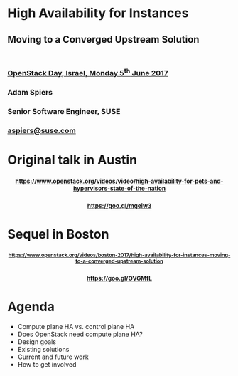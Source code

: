 <!-- .slide: data-state="cover" id="cover-page" data-menu-title="Compute node HA" data-timing="40" -->
<div class="title">
    <h1>High Availability for Instances</h1>
    <h2 style="margin-bottom: 50px;">Moving to a Converged Upstream Solution</h2>
    <h3>
        <a href="https://openstackdayisrael2017.sched.com/event/05ceefcbbeddd948b776ae9c3de7c9e0">
            OpenStack Day, Israel, Monday 5<sup>th</sup> June 2017
      </a>
    </h3>
</div>

<div class="row presenters">
    <div class="presenter presenter-1">
        <h3 class="name">Adam Spiers</h3>
        <h3 class="job-title">Senior Software Engineer, SUSE</h3>
        <h3 class="email"><a href="mailto:aspiers@suse.com">aspiers@suse.com</a></h3>
    </div>
</div>


<!-- .slide: data-state="normal" id="austin" data-timing="30" -->
# Original talk in Austin

<div class="qrcode" id="qrcode-austin"/>
<h3 style="text-align: center"><a href="https://www.openstack.org/videos/video/high-availability-for-pets-and-hypervisors-state-of-the-nation" target="_blank"
       style="font-size: 0.80em" id="austin">https://www.openstack.org/videos/video/high-availability-for-pets-and-hypervisors-state-of-the-nation</a></h3>

<h3 style="text-align: center"><a href="https://goo.gl/mgeiw3" style="font-size: 0.80em" target="_blank">https://goo.gl/mgeiw3</a></h3>


<!-- .slide: data-state="normal" id="boston" data-timing="20" -->
# Sequel in Boston

<div class="qrcode" id="qrcode-boston"/>
<h3 style="text-align: center"><a href="https://www.openstack.org/videos/boston-2017/high-availability-for-instances-moving-to-a-converged-upstream-solution" target="_blank"
       style="font-size: 0.70em" id="boston">https://www.openstack.org/videos/boston-2017/high-availability-for-instances-moving-to-a-converged-upstream-solution</a></h3>

<h3 style="text-align: center"><a href="https://goo.gl/mgeiw3" style="font-size: 0.80em" target="_blank">https://goo.gl/OVGMfL</a></h3>


<!-- .slide: data-state="normal" id="agenda" data-timing="40" -->
# Agenda

*   Compute plane HA vs. control plane HA
*   Does OpenStack need compute plane HA?
*   Design goals
*   Existing solutions
*   Current and future work
*   How to get involved
